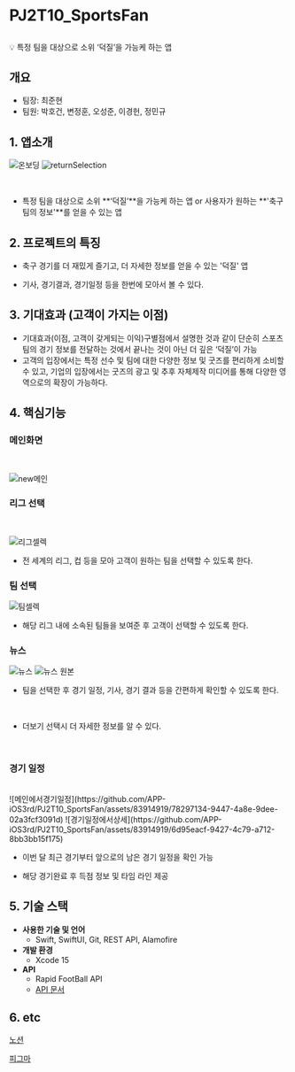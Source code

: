 # PJ2T10_SportsFan

##
<aside>
💡 특정 팀을 대상으로 소위 ‘덕질’을 가능케 하는 앱

</aside>

## 개요
- 팀장: 최준현
- 팀원: 박호건, 변정훈, 오성준, 이경헌, 정민규

## 1. 앱소개

![온보딩](https://github.com/APP-iOS3rd/PJ2T10_SportsFan/assets/83914919/41638b3a-78fd-4173-8c14-8cf0031a5abe) ![returnSelection](https://github.com/APP-iOS3rd/PJ2T10_SportsFan/assets/83914919/72c3deb9-cbdd-4703-abdf-a51b36586b9d)


<br/>

- 특정 팀을 대상으로 소위 **‘덕질’**을 가능케 하는 앱 or 사용자가 원하는 **'축구 팀의 정보'**를 얻을 수 있는 앱

## 2. 프로젝트의 특징

- 축구 경기를 더 재밌게 즐기고, 더 자세한 정보를 얻을 수 있는 '덕질' 앱
  <br/>
  
- 기사, 경기결과, 경기일정 등을 한번에 모아서 볼 수 있다.
  <br/>

## 3. 기대효과 (고객이 가지는 이점)

- 기대효과(이점, 고객이 갖게되는 이익)구별점에서 설명한 것과 같이 단순히 스포츠팀의 경기 정보를 전달하는 것에서 끝나는 것이 아닌 더 깊은 ‘덕질’이 가능
  <br/>
- 고객의 입장에서는 특정 선수 및 팀에 대한 다양한 정보 및 굿즈를 편리하게 소비할 수 있고, 기업의 입장에서는 굿즈의 광고 및 추후 자체제작 미디어를 통해 다양한 영역으로의 확장이 가능하다.
  <br/>

## 4. 핵심기능

### 메인화면
<br/>

![new메인](https://github.com/APP-iOS3rd/PJ2T10_SportsFan/assets/83914919/b6856dfa-7593-4d7c-a400-bcb5e999d447)
<br/>

### 리그 선택
<br/>

![리그셀렉](https://github.com/APP-iOS3rd/PJ2T10_SportsFan/assets/83914919/375b9421-a6cc-46d8-94ab-72bf02d8368e)
<br/>

- 전 세계의 리그, 컵 등을 모아 고객이 원하는 팀을 선택할 수 있도록 한다.
  
### 팀 선택
![팀셀렉](https://github.com/APP-iOS3rd/PJ2T10_SportsFan/assets/83914919/47836639-8159-4b4e-8ca9-29718dd4ad90)
<br/>

- 해당 리그 내에 소속된 팀들을 보여준 후 고객이 선택할 수 있도록 한다.
  
### 뉴스 
![뉴스](https://github.com/APP-iOS3rd/PJ2T10_SportsFan/assets/83914919/6a2a7002-3a8f-475e-b0ba-650ba47f7901) ![뉴스 원본](https://github.com/APP-iOS3rd/PJ2T10_SportsFan/assets/83914919/7f490e89-7652-4c79-b478-e10d4d5eb0f6)


- 팀을 선택한 후 경기 일정, 기사, 경기 결과 등을 간편하게 확인할 수 있도록 한다.
<br/>

- 더보기 선택시 더 자세한 정보를 알 수 있다.
<br/>
      
### 경기 일정
<br/>
![메인에서경기일정](https://github.com/APP-iOS3rd/PJ2T10_SportsFan/assets/83914919/78297134-9447-4a8e-9dee-02a3fcf3091d) ![경기일정에서상세](https://github.com/APP-iOS3rd/PJ2T10_SportsFan/assets/83914919/6d95eacf-9427-4c79-a712-8bb3bb15f175)

<br/>

- 이번 달 최근 경기부터 앞으로의 남은 경기 일정을 확인 가능
  <br/>

- 해당 경기완료 후 득점 정보 및 타임 라인 제공
  <br/>
  

## 5. 기술 스택

- **사용한 기술 및 언어**
    - Swift, SwiftUI, Git, REST API, Alamofire
- **개발 환경**
    - Xcode 15
- **API**
    - Rapid FootBall API
    - [API 문서](https://www.api-football.com/documentation-v3#section/Introduction)


## 6. etc
[노션](https://www.notion.so/LAB-10-035cf37f66824ac2b702bb10cc28319f?pvs=4)
<br/>

[피그마](https://www.figma.com/file/EWJ8uSk8UF677a2yOcBTN3/DuckS?type=design&node-id=0%3A1&mode=design&t=Ge92xv8rnqhwS1mC-1)
<br/>
